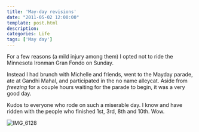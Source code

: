 ```yaml
---
title: 'May-day revisions'
date: "2011-05-02 12:00:00"
template: post.html
description: 
categories: Life
tags: ['May day']
---
```


For a few reasons (a mild injury among them) I opted not to ride the Minnesota Ironman Gran Fondo on Sunday.  
  
Instead I had brunch with Michelle and friends, went to the Mayday parade, ate at Gandhi Mahal, and participated in the no name alleycat. Aside from *freezing* for a couple hours waiting for the parade to begin, it was a very good day.  
  
Kudos to everyone who rode on such a miserable day. I know and have ridden with the people who finished 1st, 3rd, 8th and 10th. Wow.  
  
![IMG_6128](http://f.slowtheory.com/5681694057_e24192abf5.jpg "IMG_6128")